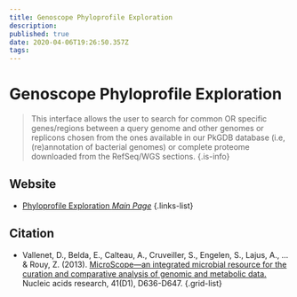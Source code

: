 ```yaml
---
title: Genoscope Phyloprofile Exploration
description: 
published: true
date: 2020-04-06T19:26:50.357Z
tags: 
---
```


# Genoscope Phyloprofile Exploration

> This interface allows the user to search for common OR specific genes/regions between a query genome and other genomes or replicons chosen from the ones available in our PkGDB database (i.e, (re)annotation of bacterial genomes) or complete proteome downloaded from the RefSeq/WGS sections.
{.is-info}

## Website

- [Phyloprofile Exploration *Main Page*](https://mage.genoscope.cns.fr/microscope/compgenomics/phyloprofil.php?)
{.links-list}

## Citation

- Vallenet, D., Belda, E., Calteau, A., Cruveiller, S., Engelen, S., Lajus, A., ... & Rouy, Z. (2013). [MicroScope—an integrated microbial resource for the curation and comparative analysis of genomic and metabolic data.](https://academic.oup.com/nar/article/41/D1/D636/1068146) Nucleic acids research, 41(D1), D636-D647.
{.grid-list}